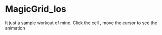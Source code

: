 # MagicGrid_Ios

It just a sample workout of mine. Click the cell , move the cursor to see the animation
